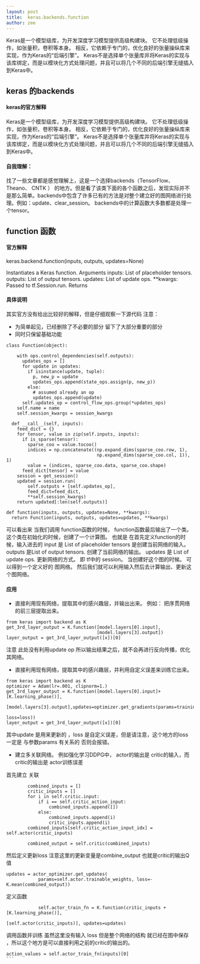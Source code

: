 ```yaml
---
layout: post
title:  keras.backends.function 
author: zee
---
```

Keras是一个模型级库，为开发深度学习模型提供高级构建块。 它不处理低级操作，如张量积，卷积等本身。 相反，它依赖于专门的，优化良好的张量操纵库来实现，作为Keras的“后端引擎”。 Keras不是选择单个张量库并将Keras的实现与该库绑定，而是以模块化方式处理问题，并且可以将几个不同的后端引擎无缝插入到Keras中。

## keras 的backends

#### keras的官方解释
Keras是一个模型级库，为开发深度学习模型提供高级构建块。 它不处理低级操作，如张量积，卷积等本身。 相反，它依赖于专门的，优化良好的张量操纵库来实现，作为Keras的“后端引擎”。 Keras不是选择单个张量库并将Keras的实现与该库绑定，而是以模块化方式处理问题，并且可以将几个不同的后端引擎无缝插入到Keras中。
#### 自我理解：
找了一些文章都是感觉理解上，这是一个选择backends（TensorFlow、 Theano、 CNTK ） 的地方。但是看了该类下面的各个函数之后，发现实际并不是那么简单。backends中包含了许多已有的方法是对整个建立好的图网络进行处理。例如：update、clear_session。 
backends中的计算函数大多数都是处理一个tensor。
## function 函数
#### 官方解释
keras.backend.function(inputs, outputs, updates=None)

Instantiates a Keras function.
Arguments
inputs: List of placeholder tensors.
outputs: List of output tensors.
updates: List of update ops.
**kwargs: Passed to tf.Session.run.
Returns
#### 具体说明
其实官方没有给出比较好的解释，但是仔细观察一下源代码
注意：
+ 为简单起见，已经删除了不必要的部分 留下了大部分重要的部分
+ 同时只保留基础功能

```
class Function(object):

    with ops.control_dependencies(self.outputs):
      updates_ops = []
      for update in updates:
        if isinstance(update, tuple):
          p, new_p = update
          updates_ops.append(state_ops.assign(p, new_p))
        else:
          # assumed already an op
          updates_ops.append(update)
      self.updates_op = control_flow_ops.group(*updates_ops)
    self.name = name
    self.session_kwargs = session_kwargs

  def __call__(self, inputs):
    feed_dict = {}
    for tensor, value in zip(self.inputs, inputs):
      if is_sparse(tensor):
        sparse_coo = value.tocoo()
        indices = np.concatenate((np.expand_dims(sparse_coo.row, 1),
                                  np.expand_dims(sparse_coo.col, 1)), 1)
        value = (indices, sparse_coo.data, sparse_coo.shape)
      feed_dict[tensor] = value
    session = get_session()
    updated = session.run(
        self.outputs + [self.updates_op],
        feed_dict=feed_dict,
        **self.session_kwargs)
    return updated[:len(self.outputs)]

def function(inputs, outputs, updates=None, **kwargs):
  return Function(inputs, outputs, updates=updates, **kwargs)
```
可以看出来 当我们调用 function函数的时候， function函数最后输出了一个类。这个类在初始化的时候，创建了一个计算图。
也就是 在首先定义function的时候，输入进去的
input 是 List of placeholder tensors 是创建当前网络的输入。
outputs 是List of output tensors. 创建了当前网络的输出。
updates 是 List of update ops.  更新网络的方式。 即 tf中的 session。
当创建好这个图的时候。 可以得到一个定义好的 图网络。
然后我们就可以利用输入然后去计算输出、更新这个图网络。

#### 应用
+ 直接利用现有网络，提取其中的感兴趣层，并输出出来。
例如： 把序贯网络的前三层提取出来。
```
from keras import backend as K
get_3rd_layer_output = K.function([model.layers[0].input],
                                  [model.layers[3].output])
layer_output = get_3rd_layer_output([x])[0]
```
注意 此处没有利用update op 所以输出结果之后，就不会再进行反向传播，优化其网络。
+ 直接利用现有网络，提取其中的感兴趣层，并利用自定义误差来训练它出来。
```
from keras import backend as K
optimizer = Adam(lr=.001, clipnorm=1.)
get_3rd_layer_output = K.function([model.layers[0].input]+ [K.learning_phase()],
                              [model.layers[3].output],updates=optimizer.get_gradients(params=training,
                                                                  loss=loss))
layer_output = get_3rd_layer_output([x])[0]
```
其中update 是用来更新的 ，loss 是自定义误差，但是请注意，这个地方的loss 一定是 与参数params 有关系的 否则会报错。

+ 建立多关联网络。
例如强化学习DDPG中， actor的输出是 critic的输入，而critic的输出是 actor训练误差

首先建立 关联
```
        combined_inputs = []
        critic_inputs = []
        for i in self.critic.input:
            if i == self.critic_action_input:
                combined_inputs.append([])
            else:
                combined_inputs.append(i)
                critic_inputs.append(i)
        combined_inputs[self.critic_action_input_idx] = self.actor(critic_inputs)

        combined_output = self.critic(combined_inputs)
```
然后定义更新loss  注意这里的更新变量是combine_output 也就是critic的输出Q值 
```
updates = actor_optimizer.get_updates(
            params=self.actor.trainable_weights, loss=-K.mean(combined_output))
```
定义函数
```
            self.actor_train_fn = K.function(critic_inputs + [K.learning_phase()],
                                             [self.actor(critic_inputs)], updates=updates)
```
调用函数并训练
虽然这里没有输入 loss  但是整个网络的结构 就已经在图中保存 ，所以这个地方是可以直接利用之前的critic的输出的。

```
action_values = self.actor_train_fn(inputs)[0]
​```
```
